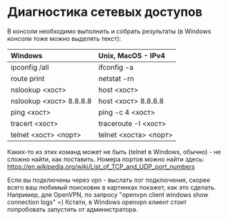 # Диагностика сетевых доступов
В консоли необходимо выполнить и собрать результаты (в Windows консоли тоже можно выделять текст):

| Windows | Unix, MacOS - IPv4 |
| :----- | :---------------- |
| ipconfig /all | ifconfig -a |
| route print | netstat -rn |
| nslookup <хост> | host <хост> |
| nslookup <хост> 8.8.8.8 | host <хост> 8.8.8.8 |
| ping <хост>| ping -с 4 <хост> |
| tracert <хост> | traceroute -I <хост> |
| telnet <хост> <порт> | telnet <хоста> <порт> |

Каких-то из этих команд может не быть (telnet в Windows, обычно) - не сложно найти, как поставить. Номера портов можно найти здесь: https://en.wikipedia.org/wiki/List_of_TCP_and_UDP_port_numbers

Если вы подключены через vpn - выслать лог подключения, скорее всего ваш любимый поисковик в картинках покажет, как это сделать. Например, для OpenVPN, по запросу "openvpn client windows show connection logs" =) Кстати, в Windows openvpn клиент стоит попробовать запустить от администратора.
